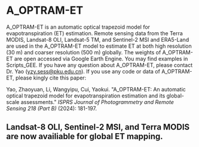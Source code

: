# A_OPTRAM-ET

A_OPTRAM-ET is an automatic optical trapezoid model for evapotranspiration (ET) estimation. Remote sensing data from the Terra MODIS, Landsat-8 OLI, Landsat-5 TM, and Sentinel-2 MSI and ERA5-Land are used in the A_OPTRAM-ET model to estimate ET at both high resolution (30 m) and coarser resolution (500 m) globally. The weights of A_OPTRAM-ET are open accessed via Google Earth Engine. You may find examples in Scripts_GEE. If you have any question about A_OPTRAM-ET, please contact Dr. Yao (yzy.sess@pku.edu.cn). If you use any code or data of A_OPTRAM-ET, please kingly cite this paper:

Yao, Zhaoyuan, Li, Wangyipu, Cui, Yaokui. "A_OPTRAM-ET: An automatic optical trapezoid model for evapotranspiration estimation and its global-scale assessments." *ISPRS Journal of Photogrammetry and Remote Sensing 218 (Part B)* (2024): 181-197.

## Landsat-8 OLI, Sentinel-2 MSI, and Terra MODIS are now availiable for global ET mapping.

